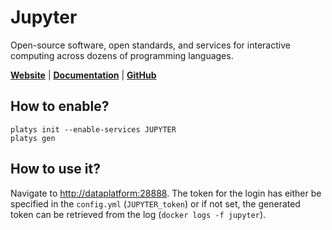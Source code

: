 # Jupyter

Open-source software, open standards, and services for interactive computing across dozens of programming languages.

**[Website](https://jupyter.org/)** | **[Documentation](https://jupyter.org/documentation)** | **[GitHub](https://github.com/jupyter/notebook)**

## How to enable?

```
platys init --enable-services JUPYTER
platys gen
```

## How to use it?

Navigate to <http://dataplatform:28888>. The token for the login has either be specified in the `config.yml` (`JUPYTER_token`) or if not set, the generated token can be retrieved from the log (`docker logs -f jupyter`). 